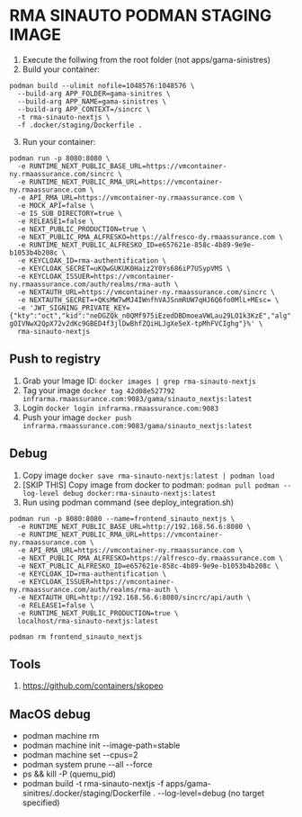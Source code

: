 # RMA SINAUTO PODMAN STAGING IMAGE

1. Execute the follwing from the root folder (not apps/gama-sinistres)
2. Build your container:

```
podman build --ulimit nofile=1048576:1048576 \
  --build-arg APP_FOLDER=gama-sinitres \
  --build-arg APP_NAME=gama-sinistres \
  --build-arg APP_CONTEXT=/sincrc \
  -t rma-sinauto-nextjs \
  -f .docker/staging/Dockerfile .
```

3. Run your container:

```
podman run -p 8080:8080 \
  -e RUNTIME_NEXT_PUBLIC_BASE_URL=https://vmcontainer-ny.rmaassurance.com/sincrc \
  -e RUNTIME_NEXT_PUBLIC_RMA_URL=https://vmcontainer-ny.rmaassurance.com \
  -e API_RMA_URL=https://vmcontainer-ny.rmaassurance.com \
  -e MOCK_API=false \
  -e IS_SUB_DIRECTORY=true \
  -e RELEASE1=false \
  -e NEXT_PUBLIC_PRODUCTION=true \
  -e NEXT_PUBLIC_RMA_ALFRESKO=https://alfresco-dy.rmaassurance.com \
  -e RUNTIME_NEXT_PUBLIC_ALFRESKO_ID=e657621e-858c-4b89-9e9e-b1053b4b208c \
  -e KEYCLOAK_ID=rma-authentification \
  -e KEYCLOAK_SECRET=uKQwGUKUK0Haiz2Y0Ys686iP7USypVMS \
  -e KEYCLOAK_ISSUER=https://vmcontainer-ny.rmaassurance.com/auth/realms/rma-auth \
  -e NEXTAUTH_URL=https://vmcontainer-ny.rmaassurance.com/sincrc \
  -e NEXTAUTH_SECRET=+QKsMW7wMJ4IWnfhVAJSnmRUW7qHJ6Q6fo0MlL+MEsc= \
  -e 'JWT_SIGNING_PRIVATE_KEY={"kty":"oct","kid":"neDGZQk_n0QMf975iEzedDBDmoeaVWLau29LO1k3KzE","alg":"HS512","k":"H4SnD1H0Z0iW8vIf8v0qKUi_scR7-gOIVNwX2QpX72v2dKc9GBED4f3jlDwBhfZQiHLJgXe5eX-tpMhFVCIghg"}%' \
  rma-sinauto-nextjs
```

## Push to registry

1. Grab your Image ID: `docker images | grep rma-sinauto-nextjs`
2. Tag your image `docker tag 42d08e527792 infrarma.rmaassurance.com:9083/gama/sinauto_nextjs:latest`
3. Login `docker login infrarma.rmaassurance.com:9083`
4. Push your image `docker push infrarma.rmaassurance.com:9083/gama/sinauto_nextjs:latest`

## Debug

1. Copy image `docker save rma-sinauto-nextjs:latest | podman load`
1. [SKIP THIS] Copy image from docker to podman: `podman pull podman --log-level debug docker:rma-sinauto-nextjs:latest`
1. Run using podman command (see deploy_integration.sh)

```
podman run -p 8080:8080 --name=frontend_sinauto_nextjs \
  -e RUNTIME_NEXT_PUBLIC_BASE_URL=http://192.168.56.6:8080 \
  -e RUNTIME_NEXT_PUBLIC_RMA_URL=https://vmcontainer-ny.rmaassurance.com \
  -e API_RMA_URL=https://vmcontainer-ny.rmaassurance.com \
  -e NEXT_PUBLIC_RMA_ALFRESKO=https://alfresco-dy.rmaassurance.com \
  -e NEXT_PUBLIC_ALFRESKO_ID=e657621e-858c-4b89-9e9e-b1053b4b208c \
  -e KEYCLOAK_ID=rma-authentification \
  -e KEYCLOAK_ISSUER=https://vmcontainer-ny.rmaassurance.com/auth/realms/rma-auth \
  -e NEXTAUTH_URL=http://192.168.56.6:8080/sincrc/api/auth \
  -e RELEASE1=false \
  -e RUNTIME_NEXT_PUBLIC_PRODUCTION=true \
  localhost/rma-sinauto-nextjs:latest

podman rm frontend_sinauto_nextjs

```

## Tools

1. https://github.com/containers/skopeo

## MacOS debug

- podman machine rm
- podman machine init --image-path=stable
- podman machine set --cpus=2
- podman system prune --all --force
- ps && kill -P (quemu_pid)
- podman build -t rma-sinauto-nextjs -f apps/gama-sinitres/.docker/staging/Dockerfile . --log-level=debug (no target specified)

